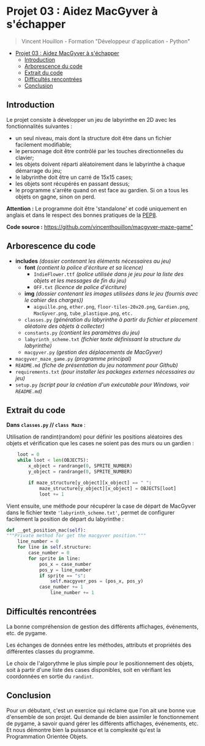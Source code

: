 # Projet 03 : Aidez MacGyver à s'échapper

> Vincent Houillon - Formation "Développeur d'application - Python"

- [Projet 03 : Aidez MacGyver à s'échapper](#projet-03--aidez-macgyver-%C3%A0-s%C3%A9chapper)
    - [Introduction](#introduction)
    - [Arborescence du code](#arborescence-du-code)
    - [Extrait du code](#extrait-du-code)
    - [Difficultés rencontrées](#difficult%C3%A9s-rencontr%C3%A9es)
    - [Conclusion](#conclusion)

## Introduction

Le projet consiste à développer un jeu de labyrinthe en 2D avec les fonctionnalités suivantes :

- un seul niveau, mais dont la structure doit être dans un fichier facilement modifiable;
- le personnage doit être contrôlé par les touches directionnelles du clavier;
- les objets doivent réparti aléatoirement dans le labyrinthe à chaque démarrage du jeu;
- le labyrinthe doit être un carré de 15x15 cases;
- les objets sont récupérés en passant dessus;
- le programme s'arrête quand on est face au gardien. Si on a tous les objets on gagne, sinon on perd.

**Attention :** Le programme doit être 'standalone' et codé uniquement en anglais et dans le respect des bonnes pratiques de la [PEP8](https://www.python.org/dev/peps/pep-0008/).

**Code source :** <https://github.com/vincenthouillon/macgyver-maze-game">

## Arborescence du code

- **includes** _(dossier contenant les éléments nécessaires au jeu)_
  - **font** _(contient la police d'écriture et sa licence)_
    - `IndieFlower.ttf` _(police utilisée dans je jeu pour la liste des objets et les messages de fin du jeu)_
    - `OFF.txt` _(licence de police d'écriture)_
  - **img** _(dossier contenant les images utilisées dans le jeu (fournis avec le cahier des charges))_
    - `aiguille.png`, `ether.png`, `floor-tiles-20x20.png`, `Gardien.png`, `MacGyver.png`, `tube_plastique.png`, `etc.`
  - `classes.py` _(génération du labyrinthe à partir du fichier et placement aléatoire des objets à collecter)_
  - `constants.py` _(contient les paramètres du jeu)_
  - `labyrinth_scheme.txt` _(fichier texte définissant la structure du labyrinthe)_
  - `macgyver.py` _(gestion des déplacements de MacGyver)_
- `macgyver_maze_game.py` _(programme principal)_
- `README.md` _(fiche de présentation du jeu notamment pour Github)_
- `requirements.txt` _(pour installer les packages externes nécessaires au jeu)_
- `setup.py` _(script pour la création d'un exécutable pour Windows, voir `README.md`)_

## Extrait du code

**Dans `classes.py` // `class Maze`** :

Utilisation de randint(random) pour définir les positions aléatoires des objets et vérification que les cases ne soient pas des murs ou un gardien :

```python
    loot = 0
    while loot < len(OBJECTS):
        x_object = randrange(0, SPRITE_NUMBER)
        y_object = randrange(0, SPRITE_NUMBER)

        if maze_structure[y_object][x_object] == " ":
            maze_structure[y_object][x_object] = OBJECTS[loot]
            loot += 1
```

Vient ensuite, une méthode pour récupérer la case de départ de MacGyver dans le fichier texte `'labyrinth_scheme.txt'`, permet de configurer facilement la position de départ du labyrinthe :

```python
def __get_position_mac(self):
"""Private method for get the macgyver position."""
    line_number = 0
    for line in self.structure:
        case_number = 0
        for sprite in line:
            pos_x = case_number
            pos_y = line_number
            if sprite == "s":
                self.macgyver_pos = (pos_x, pos_y)
            case_number += 1
                line_number += 1
```

## Difficultés rencontrées

La bonne compréhension de gestion des différents affichages, événements, etc. de pygame.

Les échanges de données entre les méthodes, attributs et propriétés des différentes classes du programme.

Le choix de l'algorythme le plus simple pour le positionnement des objets, soit à partir d'une liste des cases disponibles, soit en vérifiant les coordonnées en sortie du `randint`.

## Conclusion

Pour un débutant, c'est un exercice qui réclame que l'on ait une bonne vue d'ensemble de son projet. Qui demande de bien assimiler le fonctionnement de pygame, à savoir quand gérer les différents affichages, événements, etc. Et nous démontre bien la puissance et la complexité qu'est la Programmation Orientée Objets.
